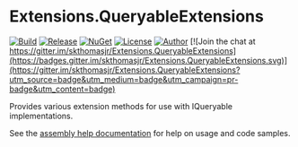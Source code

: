 # Extensions.QueryableExtensions

[![Build](https://ci.appveyor.com/api/projects/status/ge42143b4ub5nlx6?svg=true)](https://ci.appveyor.com/project/skthomasjr/extensions-queryableextensions)
[![Release](https://img.shields.io/github/release/skthomasjr/Extensions.QueryableExtensions.svg?maxAge=2592000)](https://github.com/skthomasjr/Extensions.QueryableExtensions/releases)
[![NuGet](https://img.shields.io/nuget/v/Extensions.QueryableExtensions.svg)](https://www.nuget.org/packages/Extensions.QueryableExtensions)
[![License](https://img.shields.io/github/license/skthomasjr/Extensions.QueryableExtensions.svg?maxAge=2592000)](LICENSE.md)
[![Author](https://img.shields.io/badge/author-Scott%20K.%20Thomas%2C%20Jr.-blue.svg?maxAge=2592000)](https://www.linkedin.com/in/skthomasjr)
[![Join the chat at https://gitter.im/skthomasjr/Extensions.QueryableExtensions](https://badges.gitter.im/skthomasjr/Extensions.QueryableExtensions.svg)](https://gitter.im/skthomasjr/Extensions.QueryableExtensions?utm_source=badge&utm_medium=badge&utm_campaign=pr-badge&utm_content=badge)

Provides various extension methods for use with IQueryable<T> implementations.

See the [assembly help documentation](https://skthomasjr.github.io/Extensions.QueryableExtensions/Site/Help/) for help on usage and code samples.

